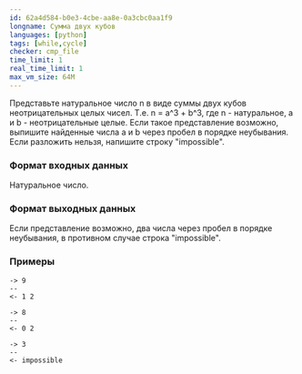 ```yaml
---
id: 62a4d584-b0e3-4cbe-aa8e-0a3cbc0aa1f9
longname: Сумма двух кубов
languages: [python]
tags: [while,cycle]
checker: cmp_file
time_limit: 1
real_time_limit: 1
max_vm_size: 64M
---
```



Представьте натуральное число n в виде суммы двух кубов неотрицательных целых чисел. Т.е. n = a^3 + b^3, где n - натуральное, a и b - неотрицательные целые. Если такое представление возможно, выпишите найденные числа a и b через пробел в порядке неубывания. Если разложить нельзя, напишите строку "impossible".

### Формат входных данных

Натуральное число.

### Формат выходных данных

Если представление возможно, два числа через пробел в порядке неубывания, в противном случае строка "impossible".

### Примеры

```
-> 9
--
<- 1 2
```

```
-> 8
--
<- 0 2
```

```
-> 3
--
<- impossible
```
